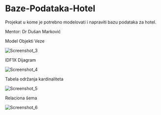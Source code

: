 # Baze-Podataka-Hotel

Projekat u kome je potrebno modelovati i napraviti bazu podataka za hotel. 

Mentor: Dr Dušan Marković

Model Objekti Veze

![Screenshot_3](https://user-images.githubusercontent.com/111191947/201307778-77bb86e9-63f7-4078-93d0-33c186c74d0a.png)

IDF1X Dijagram

![Screenshot_4](https://user-images.githubusercontent.com/111191947/201307836-a389a998-bf84-4228-84ea-54dee5c72d2c.png)

Tabela održanja kardinaliteta

![Screenshot_5](https://user-images.githubusercontent.com/111191947/201307855-946e6467-3b4b-4eea-a5a3-3db9f6c0d762.png)




Relaciona šema

![Screenshot_6](https://user-images.githubusercontent.com/111191947/201308169-77b4f605-927c-4b83-85bb-3f09c28bd6c7.png)
